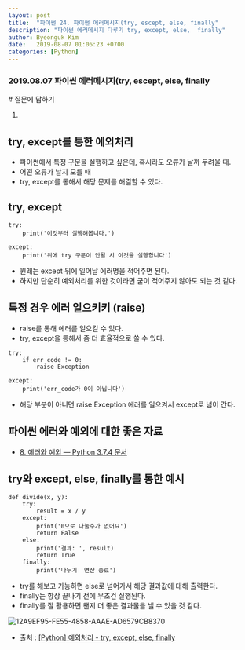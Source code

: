 ```yaml
---
layout: post
title:  "파이썬 24. 파이썬 에러메시지(try, escept, else, finally"
description: "파이썬 에러메시지 다루기 try, except, else,  finally"
author: Byeonguk Kim
date:   2019-08-07 01:06:23 +0700
categories: [Python]
---
```


### 2019.08.07 파이썬 에러메시지(try, escept, else, finally

\# 질문에 답하기

1.

## try, except를 통한 에외처리

* 파이썬에서 특정 구문을 실행하고 싶은데, 혹시라도 오류가 날까 두려울 때.
* 어떤 오류가 날지 모를 때
* try, except를 통해서 해당 문제를 해결할 수 있다.


## try, except

```
try:
    print('이것부터 실행해봅니다.')

except:
    print('위에 try 구문이 안될 시 이것을 실행합니다')

```

* 원래는 except 뒤에 일어날 에러명을 적어주면 된다.
* 하지만 단순히 예외처리를 위한 것이라면 굳이 적어주지 않아도 되는 것 같다.

## 특정 경우 에러 일으키키 (raise)

* raise를 통해 에러를 일으킬 수 있다.
* try, except을 통해서 좀 더  효율적으로 쓸 수 있다.

```
try:
    if err_code != 0:
        raise Exception

except:
    print('err_code가 0이 아닙니다')
```

* 해당 부분이 아니면 raise Exception 에러를 일으켜서 except로 넘어 간다.

## 파이썬 에러와 예외에 대한 좋은 자료

* [8. 에러와 예외 — Python 3.7.4 문서](https://docs.python.org/ko/3/tutorial/errors.html)


## try와 except, else, finally를 통한 예시

```
def divide(x, y):
    try:
        result = x / y
    except:
        print('0으로 나눌수가 없어요')
        return False
    else:
        print('결과: ', result)
        return True
    finally:
        print('나누기  연산 종료')
```    
    
* try를 해보고 가능하면 else로 넘어가서  해당 결과값에 대해 출력한다.
* finally는 항상 끝나기 전에 무조건 실행된다.
* finally를 잘 활용하면 왠지 더 좋은 결과물을 낼 수 있을 것  같다.

![12A9EF95-FE55-4858-AAAE-AD6579CB8370](https://user-images.githubusercontent.com/46436843/62585797-8044c680-b8f5-11e9-92d8-6217f4f40033.png)


* 출처 : [[Python] 예외처리 - try, except, else, finally](https://gomguard.tistory.com/122)
